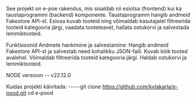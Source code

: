 See projekt on e-poe rakendus, mis sisaldab nii esiotsa (frontend) kui ka taustaprogrammi (backend) komponente.
Taustaprogramm hangib andmeid Fakestore API-st.
Esiosa kuvab tooteid ning võimaldab kasutajatel filtreerida tooteid kategooria järgi, vaadata tooteteavet, hallata ostukorvi ja salvestada lemmiktooteid.

Funktsioonid
Andmete hankimine ja salvestamine: Hangib andmeid Fakestore API-st ja salvestab need kohalikku JSON-faili.
Kuvab kõik tooted avalehel.
Võimaldab filtreerida tooteid kategooria järgi.
Haldab ostukorvi ja lemmiktooteid.


NODE versioon -- v22.12.0

Kuidas projekti käivitada: -----git clone https://github.com/kylakarla/e-pood.git
cd e-pood
